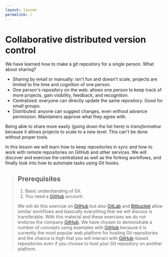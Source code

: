 ```yaml
---
layout: lesson
permalink: /
---
```


# Collaborative distributed version control

We have learned how to make a git repository for a single person.
What about sharing?
* Sharing by email or manually: isn't fun and doesn't scale, projects
  are limited to the time and cognition of one person.
* One person's repository on the web: allows one person to keep track
  of more projects, gain visibility, feedback, and recognition.
* Centralized: everyone can directly update the same repository.  Good
  for small groups.
* Distributed: anyone can suggest changes, even without advance
  permission.  Maintainers approve what they agree with.

Being able to share more easily (going down the list here)
is *transformative* because it allows projects to scale to a new
level.  This can't be done without proper tools.

In this lesson we will learn how to keep repositories in sync and how to work
with remote repositories on GitHub and other services. We will discover
and exercise the centralized as well as the forking workflows, and finally
look into how to automate tasks using Git hooks.

> ## Prerequisites
>
> 1. Basic understanding of Git.
> 2. You need a [GitHub](https://github.com) account.
>
> We will do this exercise on [GitHub](https://github.com) but also
> [GitLab](https://gitlab.com) and [Bitbucket](https://bitbucket.org) allow
> similar workflows and basically everything that we will discuss is transferable. With
> this material and these exercises we do not endorse the company
> [GitHub](https://github.com). We have chosen to demonstrate a number of
> concepts using examples with [GitHub](https://github.com) because it is
> currently the most popular web platform for hosting Git repositories and the chance is high
> that you will interact with [GitHub](https://github.com)-based repositories even if you
> choose to host your Git repository on another platform.
>

